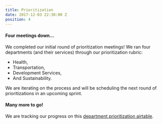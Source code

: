 ```yaml
---
title: Prioritization
date: 2017-12-03 22:30:00 Z
position: 4
---
```


#### Four meetings down...

We completed our initial round of prioritization meetings! We ran four departments (and their services) through our prioritization rubric:
* Health,
* Transportation,
* Development Services,
* And Sustainability.

We are iterating on the process and will be scheduling the next round of prioritizations in an upcoming sprint.

#### Many more to go!

We are tracking our progress on this [department prioritization airtable](https://airtable.com/tblOlcAJkRpQgGdmJ/viwaqKycdujHfu2iF).
